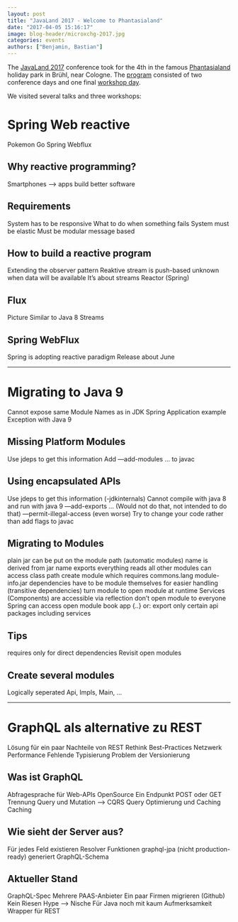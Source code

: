 ```yaml
---
layout: post
title: "JavaLand 2017 - Welcome to Phantasialand"
date: "2017-04-05 15:16:17"
image: blog-header/microxchg-2017.jpg
categories: events
authors: ["Benjamin, Bastian"]
---
```


The [JavaLand 2017](https://www.javaland.eu/en/javaland-2017/) conference took for the 4th in the famous [Phantasialand](http://www.phantasialand.de/en/) holiday park in Brühl, near Cologne. The [program](https://programm.javaland.eu/2017) consisted of two conference days and one final [workshop day](https://www.javaland.eu/de/programm/schulungstag).

We visited several talks and three workshops:

# Spring Web reactive

Pokemon Go
Spring Webflux

## Why reactive programming?

Smartphones —> apps
build better software

## Requirements

System has to be responsive
What to do when something fails
System must be elastic
Must be modular
message based

## How to build a reactive program

Extending the observer pattern
Reaktive stream is push-based
unknown when data will be available
It’s about streams
Reactor (Spring)

## Flux

Picture
Similar to Java 8 Streams

## Spring WebFlux

Spring is adopting reactive paradigm
Release about June

----

# Migrating to Java 9

Cannot expose same Module Names as in JDK
Spring Application example
Exception with Java 9


## Missing Platform Modules

Use jdeps to get this information
Add —add-modules … to javac

## Using encapsulated APIs

Use jdeps to get this information (-jdkinternals)
Cannot compile with java 8 and run with java 9
—add-exports … (Would not do that, not intended to do that)
—permit-illegal-access (even worse)
Try to change your code rather than add flags to javac

## Migrating to Modules

plain jar can be put on the module path (automatic modules)
name is derived from jar name
exports everything
reads all other modules
can access class path
create module which requires commons.lang
module-info.jar
dependencies have to be module themselves for easier handling (transitive dependencies)
turn module to open module
at runtime Services (Components) are accessible via reflection
don’t open module to everyone
Spring can access
open module book app {..}
or: export only certain api packages including services

## Tips

requires only for direct dependencies
Revisit open modules

## Create several modules

Logically seperated
Api, Impls, Main, ...

----

# GraphQL als alternative zu REST

Lösung für ein paar Nachteile von REST
Rethink Best-Practices
Netzwerk Performance
Fehlende Typisierung
Problem der Versionierung

## Was ist GraphQL

Abfragesprache für Web-APIs
OpenSource
Ein Endpunkt
POST oder GET
Trennung Query und Mutation —> CQRS
Query Optimierung und Caching
Caching

## Wie sieht der Server aus?

Für jedes Feld existieren Resolver Funktionen
graphql-jpa (nicht production-ready)
generiert GraphQL-Schema

## Aktueller Stand

GraphQL-Spec
Mehrere PAAS-Anbieter
Ein paar Firmen migrieren (Github)
Kein Riesen Hype —> Nische
Für Java noch mit kaum Aufmerksamkeit
Wrapper für REST
